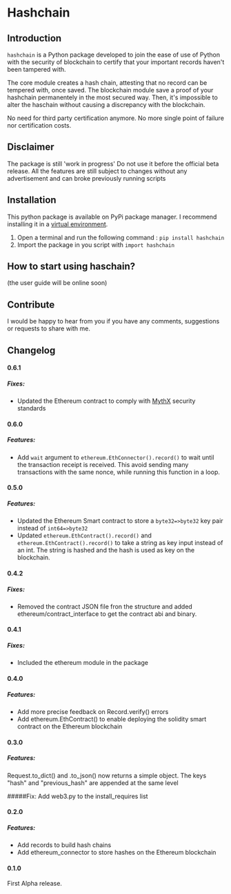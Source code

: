 # Hashchain  

## Introduction
`hashchain` is a Python package developed to join the ease of use of Python with the security of blockchain to certify that your important records haven't been tampered with. 

The core module creates a hash chain, attesting that no record can be tempered with, once saved. The blockchain module save a proof of your hashchain permanentely in the most secured way. Then, it's impossible to alter the haschain without causing a discrepancy with the blockchain.  

No need for third party certification anymore. No more single point of failure nor certification costs. 

## Disclaimer
The package is still 'work in progress' Do not use it before the official beta release. All the features are still subject to changes without any advertisement and can broke previously running scripts 


## Installation
This python package is available on PyPi package manager. I recommend installing it in a [virtual environment](https://virtualenv.pypa.io/en/latest/).  
1. Open a terminal and run the following command : `pip install hashchain`
2. Import the package in you script with `import hashchain`

## How to start using haschain? 
(the user guide will be online soon)


## Contribute
I would be happy to hear from you if you have any comments, suggestions or requests to share with me. 

## Changelog
#### 0.6.1
##### Fixes:
* Updated the Ethereum contract to comply with [MythX](https://mythx.io/) security standards

#### 0.6.0
##### Features:
* Add `wait` argument to `ethereum.EthConnector().record()` to wait until the transaction receipt is received. This avoid sending many transactions with the same nonce, while running this function in a loop.

#### 0.5.0
##### Features:
* Updated the Ethereum Smart contract to store a `byte32=>byte32` key pair instead of `int64=>byte32`
* Updated `ethereum.EthContract().record()` and `ethereum.EthContract().record()` to take a string as key input instead of an int. The string is hashed and the hash is used as key on the blockchain.

#### 0.4.2
##### Fixes:
* Removed the contract JSON file fron the structure and added ethereum/contract_interface to get the contract abi and binary. 

#### 0.4.1
##### Fixes:
* Included the ethereum module in the package

#### 0.4.0
##### Features:
* Add more precise feedback on Record.verify() errors
* Add ethereum.EthContract() to enable deploying the solidity smart contract on the Ethereum blockchain

#### 0.3.0
##### Features:
Request.to_dict() and .to_json() now returns a simple object. The keys "hash" and "previous_hash" are appended at the same level

#####Fix: 
Add web3.py to the install_requires list

#### 0.2.0
##### Features:
* Add records to build hash chains
* Add ethereum_connector to store hashes on the Ethereum blockchain 

#### 0.1.0
First Alpha release. 
